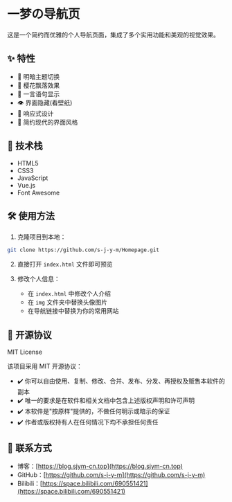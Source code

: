 # 一梦の导航页

这是一个简约而优雅的个人导航页面，集成了多个实用功能和美观的视觉效果。

## ✨ 特性

- 🌙 明暗主题切换
- 🌸 樱花飘落效果
- 💭 一言语句显示
- 👁️ 界面隐藏(看壁纸)
- 📱 响应式设计
- 🎨 简约现代的界面风格

## 🚀 技术栈

- HTML5
- CSS3
- JavaScript
- Vue.js
- Font Awesome

## 🛠️ 使用方法

1. 克隆项目到本地：
```bash
git clone https://github.com/s-j-y-m/Homepage.git
```

2. 直接打开 `index.html` 文件即可预览

3. 修改个人信息：
   - 在 `index.html` 中修改个人介绍
   - 在 `img` 文件夹中替换头像图片
   - 在导航链接中替换为你的常用网站

## 📝 开源协议

MIT License

该项目采用 MIT 开源协议：

- ✔️ 你可以自由使用、复制、修改、合并、发布、分发、再授权及贩售本软件的副本
- ✔️ 唯一的要求是在软件和相关文档中包含上述版权声明和许可声明
- ✔️ 本软件是"按原样"提供的，不做任何明示或暗示的保证
- ✔️ 作者或版权持有人在任何情况下均不承担任何责任

## 🤝 联系方式

- 博客：[https://blog.sjym-cn.top](https://blog.sjym-cn.top)
- GitHub：[https://github.com/s-j-y-m](https://github.com/s-j-y-m)
- Bilibili：[https://space.bilibili.com/690551421](https://space.bilibili.com/690551421)
